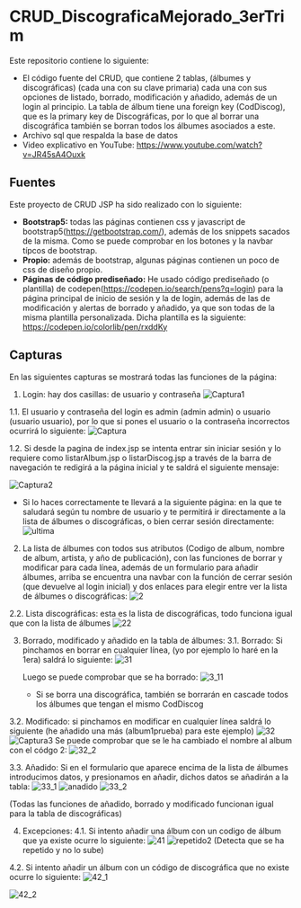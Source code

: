 # CRUD_DiscograficaMejorado_3erTrim

  Este repositorio contiene lo siguiente:
  - El código fuente del CRUD, que contiene 2 tablas, (álbumes y discográficas) (cada una con su clave primaria) cada una con sus opciones de listado, borrado, modificación y añadido, además de un login al principio. La tabla de álbum tiene una foreign key (CodDiscog), que es la primary key de Discográficas, por lo que al borrar una discográfica también se borran todos los álbumes asociados a este.
  - Archivo sql que respalda la base de datos
  - Video explicativo en YouTube: https://www.youtube.com/watch?v=JR45sA4Ouxk

<h2>Fuentes</h2>
  Este proyecto de CRUD JSP ha sido realizado con lo siguiente:
  
  - <b>Bootstrap5:</b> todas las páginas contienen css y javascript de bootstrap5(https://getbootstrap.com/), además de los snippets sacados de la misma. Como se puede comprobar en los botones y la navbar típcos de bootstrap.
  - <b>Propio:</b> además de bootstrap, algunas páginas contienen un poco de css de diseño propio.
  - <b>Páginas de código prediseñado:</b> He usado código prediseñado (o plantilla) de codepen(https://codepen.io/search/pens?q=login) para la página principal de inicio de sesión y la de login, además de las de modificación y alertas de borrado y añadido, ya que son todas de la misma plantilla personalizada. Dicha plantilla es la siguiente: https://codepen.io/colorlib/pen/rxddKy

<h2>Capturas</h2>
En las siguientes capturas se mostrará todas las funciones de la página:

1. Login: hay dos casillas: de usuario y contraseña
![Captura1](https://user-images.githubusercontent.com/72436388/155395619-efe1da93-6511-4a5f-b4a4-0dc940685c15.PNG)

1.1. El usuario y contraseña del login es admin (admin admin) o usuario (usuario usuario), por lo que si pones el usuario o la contraseña incorrectos ocurrirá lo siguiente: 
![Captura](https://user-images.githubusercontent.com/72436388/168580448-84e1146d-f539-46f2-9581-2f576883eb7a.PNG)

1.2. Si desde la pagina de index.jsp se intenta entrar sin iniciar sesión y lo requiere como listarAlbum.jsp o listarDiscog.jsp a través de la barra de navegación te redigirá a la página inicial y te saldrá el siguiente mensaje:

![Captura2](https://user-images.githubusercontent.com/72436388/168585539-2ba30127-620e-41e9-adb2-53518188fd83.PNG)


  - Si lo haces correctamente te llevará a la siguiente página: en la que te saludará según tu nombre de usuario y te permitirá ir directamente a la lista de álbumes o discográficas, o bien cerrar sesión directamente:
  ![ultima](https://user-images.githubusercontent.com/72436388/158382096-fc4a02d7-1ad9-4f0e-aa1c-e42019005654.PNG)

2. La lista de álbumes con todos sus atributos (Codigo de album, nombre de album, artista, y año de publicación), con las funciones de borrar y modificar para cada línea, además de un formulario para añadir álbumes, arriba se encuentra una navbar con la función de cerrar sesión (que devuelve al login inicial) y dos enlaces para elegir entre ver la lista de álbumes o discográficas:
![2](https://user-images.githubusercontent.com/72436388/168656323-339364ff-5ae3-42b2-b393-89bbdedb735e.PNG)


2.2. Lista discográficas: esta es la lista de discográficas, todo funciona igual que con la lista de álbumes
![22](https://user-images.githubusercontent.com/72436388/168656342-2cca29cb-b1b3-47cb-a1c4-53eeeb8268bb.PNG)


3. Borrado, modificado y añadido en la tabla de álbumes:
  3.1. Borrado: Si pinchamos en borrar en cualquier línea, (yo por ejemplo lo haré en la 1era) saldrá lo siguiente:
![31](https://user-images.githubusercontent.com/72436388/168656387-8f617e56-60cb-409d-a49d-ac7047fe986d.PNG)
    
    Luego se puede comprobar que se ha borrado:
    ![3_11](https://user-images.githubusercontent.com/72436388/155398046-fb9c1de6-9118-43fc-b067-00bbe719857b.PNG)
    
    * Si se borra una discográfica, también se borrarán en cascade todos los álbumes que tengan el mismo CodDiscog

  3.2. Modificado: si pinchamos en modificar en cualquier línea saldrá lo siguiente (he añadido una más (album1prueba) para este ejemplo)
   ![32](https://user-images.githubusercontent.com/72436388/168656434-906df7c7-b62f-47b5-8e04-c5c8a369fb72.PNG)
 ![Captura3](https://user-images.githubusercontent.com/72436388/155398575-1d6cde9c-c9dd-4640-a157-08238c8c2d7b.PNG)
  Se puede comprobar que se le ha cambiado el nombre al album con el códgo 2:
 ![32_2](https://user-images.githubusercontent.com/72436388/168656473-60564d6b-006c-40e9-be0e-0f28a8a69b59.PNG)
 

  3.3. Añadido: Si en el formulario que aparece encima de la lista de álbumes introducimos datos, y presionamos en añadir, dichos datos se añadirán a la tabla:
  ![33_1](https://user-images.githubusercontent.com/72436388/168656488-a8979bb2-6bc0-467b-b31a-0ecfe6ff3f0b.PNG)
![anadido](https://user-images.githubusercontent.com/72436388/155399223-19ea5763-8455-453c-8165-54bf03eaf3c3.PNG)
![33_2](https://user-images.githubusercontent.com/72436388/168656512-44ae7464-1c78-451e-b11b-987ec244f8c5.PNG)

  (Todas las funciones de añadido, borrado y modificado funcionan igual para la tabla de discográficas)

4. Excepciones:
  4.1. Si intento añadir una álbum con un codigo de álbum que ya existe ocurre lo siguiente:
  ![41](https://user-images.githubusercontent.com/72436388/168656552-24949698-3991-42a9-b804-5e7d2c43efb3.PNG)
  ![repetido2](https://user-images.githubusercontent.com/72436388/155399784-aae02485-e6f1-4a5c-b69d-0d6263c4bfe6.PNG)
  (Detecta que se ha repetido y no lo sube)
  
  4.2. Si intento añadir un álbum con un código de discográfica que no existe ocurre lo siguiente:
  ![42_1](https://user-images.githubusercontent.com/72436388/168656864-3e2cfb71-b5a1-4d44-ba88-d1161a880ee9.PNG)

  ![42_2](https://user-images.githubusercontent.com/72436388/168656871-5d08612c-1863-4f1a-b5bd-7f96c18eb01d.PNG)

  
